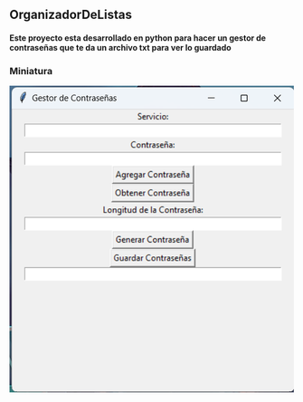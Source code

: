 ## OrganizadorDeListas

#### Este proyecto esta desarrollado en python para hacer un gestor de contraseñas que te da un archivo txt para ver lo guardado

### Miniatura

![miniatura](./img/miniatura.png)
